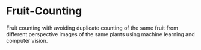 # Fruit-Counting
Fruit counting with avoiding duplicate counting of the same fruit from different perspective images of the same plants using machine learning and computer vision.
